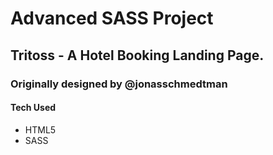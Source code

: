 #  Advanced SASS Project
## Tritoss - A Hotel Booking Landing Page.
### Originally designed by @jonasschmedtman

#### Tech Used
- HTML5
- SASS